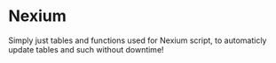 # Nexium

Simply just tables and functions used for Nexium script, to automaticly update tables and such without downtime!

